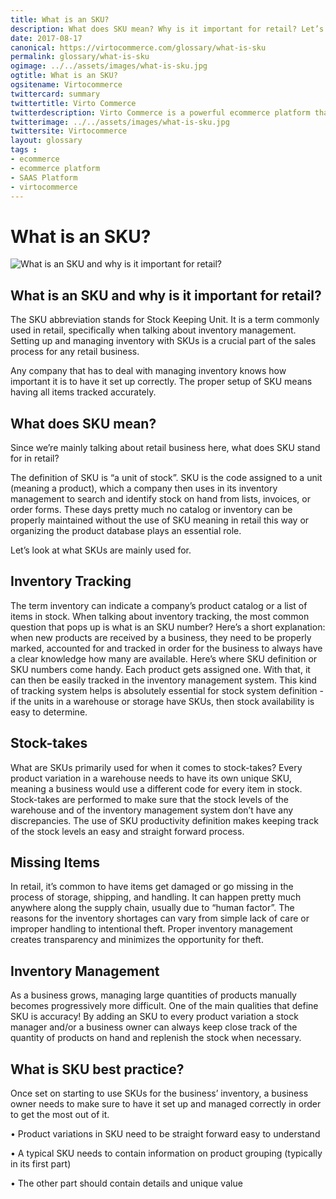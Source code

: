 ```yaml
--- 
title: What is an SKU?
description: What does SKU mean? Why is it important for retail? Let’s look at what SKUs are mainly used for in this article.
date: 2017-08-17 
canonical: https://virtocommerce.com/glossary/what-is-sku
permalink: glossary/what-is-sku
ogimage: ../../assets/images/what-is-sku.jpg
ogtitle: What is an SKU?
ogsitename: Virtocommerce
twittercard: summary
twittertitle: Virto Commerce
twitterdescription: Virto Commerce is a powerful ecommerce platform that includes everything you need to create an online store and sell online. Try it free with Free Community License
twitterimage: ../../assets/images/what-is-sku.jpg
twittersite: Virtocommerce
layout: glossary
tags : 
- ecommerce
- ecommerce platform
- SAAS Platform
- virtocommerce 
---
```

<div class="business-cnt">
    <div class="head __cart">
        <h1 class="title">What is an SKU?</h1>
    </div>
    <img alt="What is an SKU and why is it important for retail?" src="assets/images/what-is-sku.jpg" />
    <h2>What is an SKU and why is it important for retail?</h2>
    <p class="text">
    The SKU abbreviation stands for Stock Keeping Unit. It is a term commonly used in retail, specifically when talking about inventory management. Setting up and managing inventory with SKUs is a crucial part of the sales process for any retail business. 
    </p>  
    <p class="text">
    Any company that has to deal with managing inventory knows how important it is to have it set up correctly. The proper setup of SKU means having all items tracked accurately.
    </p>
    <h2>What does SKU mean?</h2>
    <p class="text">
    Since we’re mainly talking about retail business here, what does SKU stand for in retail? </p>
    <p class="text">
    The definition of SKU is “a unit of stock”. SKU is the code assigned to a unit (meaning a product), which a company then uses in its inventory management to search and identify stock on hand from lists, invoices, or order forms. These days pretty much no catalog or inventory can be properly maintained without the use of SKU meaning in retail this way or organizing the product database plays an essential role.</p>
    <p class="text">
    Let’s look at what SKUs are mainly used for. </p>
    <h2>Inventory Tracking</h2>
    <p class="text">
    The term inventory can indicate a company’s product catalog or a list of items in stock. When talking about inventory tracking, the most common question that pops up is what is an SKU number? Here’s a short explanation: when new products are received by a business, they need to be properly marked, accounted for and tracked in order for the business to always have a clear knowledge how many are available. Here’s where SKU definition or SKU numbers come handy. Each product gets assigned one.  With that, it can then be easily tracked in the inventory management system. This kind of tracking system helps is absolutely essential for stock system definition - if the units in a warehouse or storage have SKUs, then stock availability is easy to determine.
    </p>
    <h2>Stock-takes</h2>
    <p class="text">
    What are SKUs primarily used for when it comes to stock-takes? Every product variation in a warehouse needs to have its own unique SKU, meaning a business would use a different code for every item in stock. Stock-takes are performed to make sure that the stock levels of the warehouse and of the inventory management system don’t have any discrepancies. The use of SKU productivity definition makes keeping track of the stock levels an easy and straight forward process.
    </p>
    <h2>Missing Items</h2>
    <p class="text">
    In retail, it’s common to have items get damaged or go missing in the process of storage, shipping, and handling. It can happen pretty much anywhere along the supply chain, usually due to “human factor”. The reasons for the inventory shortages can vary from simple lack of care or improper handling to intentional theft. Proper inventory management creates transparency and minimizes the opportunity for theft. 
    </p>
    <h2>Inventory Management</h2>
    <p class="text">
    As a business grows, managing large quantities of products manually becomes progressively more difficult. One of the main qualities that define SKU is accuracy! By adding an SKU to every product variation a stock manager and/or a business owner can always keep close track of the quantity of products on hand and replenish the stock when necessary. 
    </p>
    <h2>What is SKU best practice?</h2>
    <p class="text">
    Once set on starting to use SKUs for the business’ inventory, a business owner needs to make sure to have it set up and managed correctly in order to get the most out of it. </p>
    <p class="text">•	Product variations in SKU need to be straight forward easy to understand</p>
    <p class="text">•	A typical SKU needs to contain information on product grouping (typically in its first part)</p>
    <p class="text">•	The other part should contain details and unique value</p>
